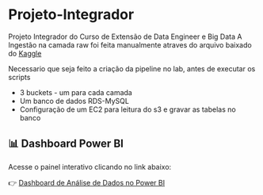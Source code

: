 # Projeto-Integrador
Projeto Integrador do Curso de Extensão de Data Engineer e Big Data
A Ingestão na camada raw foi feita manualmente atraves do arquivo baixado do [Kaggle](https://www.kaggle.com/datasets/hhs/health-insurance-marketplace/data)

Necessario que seja feito a criação da pipeline no lab, antes de executar os scripts
- 3 buckets - um para cada camada
- Um banco de dados RDS-MySQL
- Configuração de um EC2 para leitura do s3 e gravar as tabelas no banco

## 📊 Dashboard Power BI

Acesse o painel interativo clicando no link abaixo:

👉 [Dashboard de Análise de Dados no Power BI](https://app.powerbi.com/view?r=eyJrIjoiY2RkMTRkODItZjY2Ni00YWJiLWEzYTMtODgyNDg5ODQ1Y2Y2IiwidCI6IjdlOTNlMjg2LWIyOWEtNDQ1NC1hNDFhLWU4NDE5ZWM5ZGViNSJ9&pageName=37b3136e1df3637db6d4)
